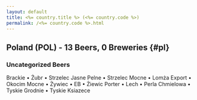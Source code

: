 ```yaml
---
layout: default
title: <%= country.title %> (<%= country.code %>)
permalink: /<%= country.code %>.html
---
```


## Poland (POL) - 13 Beers, 0 Breweries {#pl}



### Uncategorized Beers

Brackie   • Żubr   • Strzelec Jasne Pelne   • Strzelec Mocne   • Lomża Export   • Okocim Mocne   • Żywiec   • EB   • Żiewic Porter   • Lech   • Perla Chmielowa   • Tyskie Grodnie   • Tyskie Ksiazece  



 
